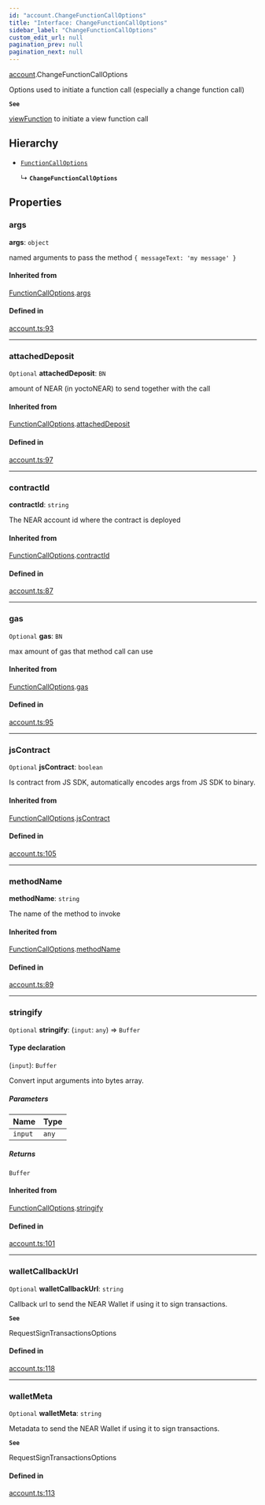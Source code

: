 ```yaml
---
id: "account.ChangeFunctionCallOptions"
title: "Interface: ChangeFunctionCallOptions"
sidebar_label: "ChangeFunctionCallOptions"
custom_edit_url: null
pagination_prev: null
pagination_next: null
---
```


[account](../modules/account.md).ChangeFunctionCallOptions

Options used to initiate a function call (especially a change function call)

**`See`**

[viewFunction](../classes/account.Account.md#viewfunction) to initiate a view function call

## Hierarchy

- [`FunctionCallOptions`](account.FunctionCallOptions.md)

  ↳ **`ChangeFunctionCallOptions`**

## Properties

### args

 **args**: `object`

named arguments to pass the method `{ messageText: 'my message' }`

#### Inherited from

[FunctionCallOptions](account.FunctionCallOptions.md).[args](account.FunctionCallOptions.md#args)

#### Defined in

[account.ts:93](https://github.com/maxhr/near--near-api-js/blob/87bf3c7e/packages/near-api-js/src/account.ts#L93)

___

### attachedDeposit

 `Optional` **attachedDeposit**: `BN`

amount of NEAR (in yoctoNEAR) to send together with the call

#### Inherited from

[FunctionCallOptions](account.FunctionCallOptions.md).[attachedDeposit](account.FunctionCallOptions.md#attacheddeposit)

#### Defined in

[account.ts:97](https://github.com/maxhr/near--near-api-js/blob/87bf3c7e/packages/near-api-js/src/account.ts#L97)

___

### contractId

 **contractId**: `string`

The NEAR account id where the contract is deployed

#### Inherited from

[FunctionCallOptions](account.FunctionCallOptions.md).[contractId](account.FunctionCallOptions.md#contractid)

#### Defined in

[account.ts:87](https://github.com/maxhr/near--near-api-js/blob/87bf3c7e/packages/near-api-js/src/account.ts#L87)

___

### gas

 `Optional` **gas**: `BN`

max amount of gas that method call can use

#### Inherited from

[FunctionCallOptions](account.FunctionCallOptions.md).[gas](account.FunctionCallOptions.md#gas)

#### Defined in

[account.ts:95](https://github.com/maxhr/near--near-api-js/blob/87bf3c7e/packages/near-api-js/src/account.ts#L95)

___

### jsContract

 `Optional` **jsContract**: `boolean`

Is contract from JS SDK, automatically encodes args from JS SDK to binary.

#### Inherited from

[FunctionCallOptions](account.FunctionCallOptions.md).[jsContract](account.FunctionCallOptions.md#jscontract)

#### Defined in

[account.ts:105](https://github.com/maxhr/near--near-api-js/blob/87bf3c7e/packages/near-api-js/src/account.ts#L105)

___

### methodName

 **methodName**: `string`

The name of the method to invoke

#### Inherited from

[FunctionCallOptions](account.FunctionCallOptions.md).[methodName](account.FunctionCallOptions.md#methodname)

#### Defined in

[account.ts:89](https://github.com/maxhr/near--near-api-js/blob/87bf3c7e/packages/near-api-js/src/account.ts#L89)

___

### stringify

 `Optional` **stringify**: (`input`: `any`) => `Buffer`

#### Type declaration

(`input`): `Buffer`

Convert input arguments into bytes array.

##### Parameters

| Name | Type |
| :------ | :------ |
| `input` | `any` |

##### Returns

`Buffer`

#### Inherited from

[FunctionCallOptions](account.FunctionCallOptions.md).[stringify](account.FunctionCallOptions.md#stringify)

#### Defined in

[account.ts:101](https://github.com/maxhr/near--near-api-js/blob/87bf3c7e/packages/near-api-js/src/account.ts#L101)

___

### walletCallbackUrl

 `Optional` **walletCallbackUrl**: `string`

Callback url to send the NEAR Wallet if using it to sign transactions.

**`See`**

RequestSignTransactionsOptions

#### Defined in

[account.ts:118](https://github.com/maxhr/near--near-api-js/blob/87bf3c7e/packages/near-api-js/src/account.ts#L118)

___

### walletMeta

 `Optional` **walletMeta**: `string`

Metadata to send the NEAR Wallet if using it to sign transactions.

**`See`**

RequestSignTransactionsOptions

#### Defined in

[account.ts:113](https://github.com/maxhr/near--near-api-js/blob/87bf3c7e/packages/near-api-js/src/account.ts#L113)
